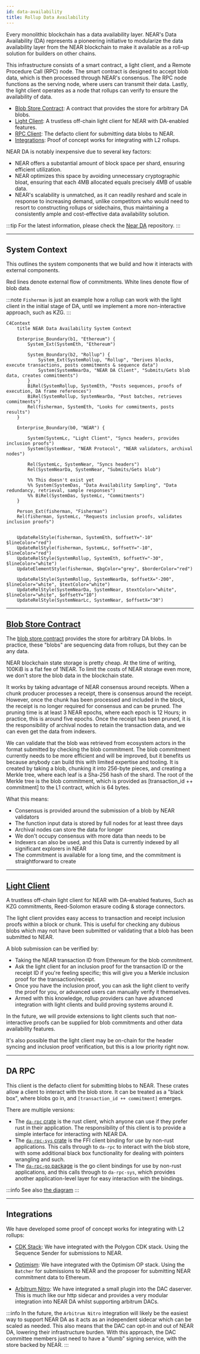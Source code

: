 ```yaml
---
id: data-availability
title: Rollup Data Availability
---
```


Every monolithic blockchain has a data availability layer. NEAR's Data Availability (DA) represents a pioneering initiative to modularize the data availability layer from the NEAR blockchain to make it available as a roll-up solution for builders on other chains.

This infrastructure consists of a smart contract, a light client, and a Remote Procedure Call (RPC) node. The smart contract is designed to accept blob data, which is then processed through NEAR's consensus. The RPC node functions as the serving node, where users can transmit their data. Lastly, the light client operates as a node that rollups can verify to ensure the availability of data.

- [Blob Store Contract](#blob-store-contract): A contract that provides the store for arbitrary DA blobs.
- [Light Client](#light-client): A trustless off-chain light client for NEAR with DA-enabled features.
- [RPC Client](#da-rpc): The defacto client for submitting data blobs to NEAR.
- [Integrations](#integrations): Proof of concept works for integrating with L2 rollups.

NEAR DA is notably inexpensive due to several key factors:

- NEAR offers a substantial amount of block space per shard, ensuring efficient utilization.
- NEAR optimizes this space by avoiding unnecessary cryptographic bloat, ensuring that each 4MB allocated equals precisely 4MB of usable data.
- NEAR's scalability is unmatched, as it can readily reshard and scale in response to increasing demand, unlike competitors who would need to resort to constructing rollups or sidechains, thus maintaining a consistently ample and cost-effective data availability solution.

:::tip
For the latest information, please check the [Near DA](https://github.com/near/rollup-data-availability/) repository.
:::

---

## System Context

This outlines the system components that we build and how it interacts with external components.

Red lines denote external flow of commitments.
White lines denote flow of blob data.

:::note
`Fisherman` is just an example how a rollup can work with the light client in the initial stage of DA, until we implement a more non-interactive approach, such as KZG.
:::

```mermaid
C4Context
    title NEAR Data Availability System Context

    Enterprise_Boundary(b1, "Ethereum") {
        System_Ext(SystemEth, "Ethereum")

        System_Boundary(b2, "Rollup") {
            System_Ext(SystemRollup, "Rollup", "Derives blocks, execute transactions, posts commitments & sequence data")
            System(SystemNearDa, "NEAR DA Client", "Submits/Gets blob data, creates commitments")
        }
        BiRel(SystemRollup, SystemEth, "Posts sequences, proofs of execution, DA frame references")
        BiRel(SystemRollup, SystemNearDa, "Post batches, retrieves commitments")
        Rel(fisherman, SystemEth, "Looks for commitments, posts results")
    }      
    
    Enterprise_Boundary(b0, "NEAR") {
        
        System(SystemLc, "Light Client", "Syncs headers, provides inclusion proofs")
        System(SystemNear, "NEAR Protocol", "NEAR validators, archival nodes")
        
        Rel(SystemLc, SystemNear, "Syncs headers")    
        Rel(SystemNearDa, SystemNear, "Submits/Gets blob")

        %% This doesn't exist yet
        %% System(SystemDas, "Data Availability Sampling", "Data redundancy, retrieval, sample responses")
        %% BiRel(SystemDas, SystemLc, "Commitments")
    }
     
    Person_Ext(fisherman, "Fisherman")
    Rel(fisherman, SystemLc, "Requests inclusion proofs, validates inclusion proofs")
      

    UpdateRelStyle(fisherman, SystemEth, $offsetY="-10" $lineColor="red")
    UpdateRelStyle(fisherman, SystemLc, $offsetY="-10", $lineColor="red")
    UpdateRelStyle(SystemRollup, SystemEth, $offsetY="-30", $lineColor="white")
    UpdateElementStyle(fisherman, $bgColor="grey", $borderColor="red")

    UpdateRelStyle(SystemRollup, SystemNearDa, $offsetX="-200", $lineColor="white", $textColor="white")
    UpdateRelStyle(SystemNearDa, SystemNear, $textColor="white", $lineColor="white", $offsetY="10")
    UpdateRelStyle(SystemNearLc, SystemNear, $offsetX="30")
```

---

## [Blob Store Contract](https://github.com/near/rollup-data-availability/tree/main/contracts/blob-store)

The [blob store contract](https://github.com/near/rollup-data-availability/tree/main/contracts/blob-store) provides the store for arbitrary DA blobs. In practice, these "blobs" are sequencing data from rollups, but they can be any data.

NEAR blockchain state storage is pretty cheap. At the time of writing, 100KiB is a flat fee of 1NEAR. To limit the costs of NEAR storage even more, we don't store the blob data in the blockchain state.

It works by taking advantage of NEAR consensus around receipts. When a chunk producer processes a receipt, there is consensus around the receipt. However, once the chunk has been processed and included in the block, the receipt is no longer required for consensus and can be pruned. The pruning time is at least 3 NEAR epochs, where each epoch is 12 Hours; in practice, this is around five epochs. Once the receipt has been pruned, it is the responsibility of archival nodes to retain the transaction data, and we can even get the data from indexers.

We can validate that the blob was retrieved from ecosystem actors in the format submitted by checking the blob commitment. The blob commitment currently needs to be more efficient and will be improved, but it benefits us because anybody can build this with limited expertise and tooling. It is created by taking a blob, chunking it into 256-byte pieces, and creating a Merkle tree, where each leaf is a Sha-256 hash of the shard. The root of the Merkle tree is the blob commitment, which is provided as [transaction_id ++ commitment] to the L1 contract, which is 64 bytes.

What this means:

- Consensus is provided around the submission of a blob by NEAR validators
- The function input data is stored by full nodes for at least three days
- Archival nodes can store the data for longer
- We don't occupy consensus with more data than needs to be
- Indexers can also be used, and this Data is currently indexed by all significant explorers in NEAR
- The commitment is available for a long time, and the commitment is straightforward to create

---

## [Light Client](https://github.com/near/rollup-data-availability/tree/main/)

A trustless off-chain light client for NEAR with DA-enabled features, Such as KZG commitments, Reed-Solomon erasure coding & storage connectors.

The light client provides easy access to transaction and receipt inclusion proofs within a block or chunk. This is useful for checking any dubious blobs which may not have been submitted or validating that a blob has been submitted to NEAR.

A blob submission can be verified by:

- Taking the NEAR transaction ID from Ethereum for the blob commitment.
- Ask the light client for an inclusion proof for the transaction ID or the receipt ID if you're feeling specific; this will give you a Merkle inclusion proof for the transaction/receipt.
- Once you have the inclusion proof, you can ask the light client to verify the proof for you, or advanced users can manually verify it themselves.
- Armed with this knowledge, rollup providers can have advanced integration with light clients and build proving systems around it.

In the future, we will provide extensions to light clients such that non-interactive proofs can be supplied for blob commitments and other data availability features.

It's also possible that the light client may be on-chain for the header syncing and inclusion proof verification, but this is a low priority right now.

---

## DA RPC

This client is the defacto client for submitting blobs to NEAR. These crates allow a client to interact with the blob store. It can be treated as a "black box", where blobs go in, and `[transaction_id ++ commitment]` emerges.

There are multiple versions:

- The [`da-rpc` crate](https://github.com/near/rollup-data-availability/tree/main/crates/da-rpc) is the rust client, which anyone can use if they prefer rust in their application.
  The responsibility of this client is to provide a simple interface for interacting with NEAR DA.
- The [`da-rpc-sys` crate](https://github.com/near/rollup-data-availability/tree/main/crates/da-rpc-sys) is the FFI client binding for use by non-rust applications. This calls through to `da-rpc` to interact with the blob store, with some additional black box functionality for dealing with pointers wrangling and such.
- The [`da-rpc-go` package](https://github.com/near/rollup-data-availability/tree/main/gopkg/da-rpc) is the go client bindings for use by non-rust applications, and this calls through to `da-rpc-sys`, which provides another application-level layer for easy interaction with the bindings.

:::info
See also [the diagram](https://github.com/near/rollup-data-availability/blob/main/docs/da_rpc_client.md)
:::

---

## Integrations

We have developed some proof of concept works for integrating with L2 rollups:

- [CDK Stack](https://github.com/firatNEAR/cdk-validium-node/tree/near): We have integrated with the Polygon CDK stack. Using the Sequence Sender for submissions to NEAR.

- [Optimism](https://github.com/near/optimism): We have integrated with the Optimism OP stack. Using the `Batcher` for submissions to NEAR and the proposer for submitting NEAR commitment data to Ethereum.

- [Arbitrum Nitro](https://github.com/near/nitro): We have integrated a small plugin into the DAC daserver. This is much like our http sidecar and provides a very modular integration into NEAR DA whilst supporting arbitrum DACs.

:::info
In the future, the `Arbitrum Nitro` integration will likely be the easiest way to support NEAR DA as it acts as an independent sidecar which can be scaled as needed. This also means that the DAC can opt-in and out of NEAR DA, lowering their infrastructure burden. With this approach, the DAC committee members just need to have a "dumb" signing service, with the store backed by NEAR.
:::
